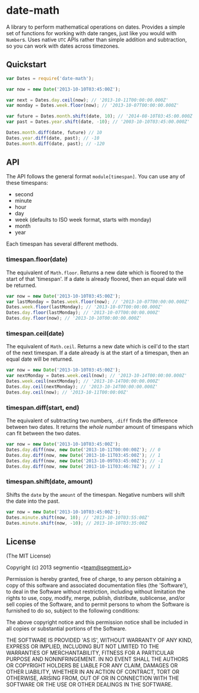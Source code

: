 
# date-math

  A library to perform mathematical operations on dates. Provides a simple set of functions for working with date ranges, just like you would with `Number`s. Uses native `UTC` APIs rather than simple addition and subtraction, so you can work with dates across timezones.

## Quickstart

```javascript
var Dates = require('date-math');

var now = new Date('2013-10-10T03:45:00Z');

var next = Dates.day.ceil(now); // '2013-10-11T00:00:00.000Z'
var monday = Dates.week.floor(now); // '2013-10-07T00:00:00.000Z'

var future = Dates.month.shift(date, 10); // '2014-08-10T03:45:00.000Z'
var past = Dates.year.shift(date, -10); // '2003-10-10T03:45:00.000Z'

Dates.month.diff(date, future) // 10
Dates.year.diff(date, past); // -10
Dates.month.diff(date, past); // -120

```

## API

  The API follows the general format `module[timespan]`. You can use any of these timespans:

  * second
  * minute
  * hour
  * day
  * week (defaults to ISO week format, starts with monday)
  * month
  * year

  Each timespan has several different methods.

### timespan.floor(date)

  The equivalent of `Math.floor`. Returns a new date which is floored to the start of that 'timespan'. If a date is already floored, then an equal date will be returned.

  ```javascript
  var now = new Date('2013-10-10T03:45:00Z');
  var lastMonday = Dates.week.floor(now); // '2013-10-07T00:00:00.000Z'
  Dates.week.floor(lastMonday); // '2013-10-07T00:00:00.000Z'
  Dates.day.floor(lastMonday); // '2013-10-07T00:00:00.000Z'
  Dates.day.floor(now); // '2013-10-10T00:00:00.000Z'
  ```

### timespan.ceil(date)

  The equivalent of `Math.ceil`. Returns a new date which is ceil'd to the start of the next timespan. If a date already is at the start of a timespan, then an equal date will be returned.

  ```javascript
  var now = new Date('2013-10-10T03:45:00Z');
  var nextMonday = Dates.week.ceil(now); // '2013-10-14T00:00:00.000Z'
  Dates.week.ceil(nextMonday); // '2013-10-14T00:00:00.000Z'
  Dates.day.ceil(nextMonday); // '2013-10-14T00:00:00.000Z'
  Dates.day.ceil(now); // '2013-10-11T00:00:00Z'
  ```

### timespan.diff(start, end)

  The equivalent of subtracting two numbers, `.diff` finds the difference between two dates. It returns the _whole number_ amount of timespans which can fit between the two dates.

  ```javascript
  var now = new Date('2013-10-10T03:45:00Z');
  Dates.day.diff(now, new Date('2013-10-11T00:00:00Z'); // 0
  Dates.day.diff(now, new Date('2013-10-11T03:45:00Z'); // 1
  Dates.day.diff(now, new Date('2013-10-09T03:45:00Z'); // -1
  Dates.day.diff(now, new Date('2013-10-11T03:46:78Z'); // 1
  ```

### timespan.shift(date, amount)

  Shifts the `date` by the `amount` of the timespan. Negative numbers will shift the date into the past.

  ```javascript
  var now = new Date('2013-10-10T03:45:00Z');
  Dates.minute.shift(now, 10); // '2013-10-10T03:55:00Z'
  Dates.minute.shift(now, -10); // 2013-10-10T03:35:00Z
  ```

## License

(The MIT License)

Copyright (c) 2013 segmentio &lt;team@segment.io&gt;

Permission is hereby granted, free of charge, to any person obtaining
a copy of this software and associated documentation files (the
'Software'), to deal in the Software without restriction, including
without limitation the rights to use, copy, modify, merge, publish,
distribute, sublicense, and/or sell copies of the Software, and to
permit persons to whom the Software is furnished to do so, subject to
the following conditions:

The above copyright notice and this permission notice shall be
included in all copies or substantial portions of the Software.

THE SOFTWARE IS PROVIDED 'AS IS', WITHOUT WARRANTY OF ANY KIND,
EXPRESS OR IMPLIED, INCLUDING BUT NOT LIMITED TO THE WARRANTIES OF
MERCHANTABILITY, FITNESS FOR A PARTICULAR PURPOSE AND NONINFRINGEMENT.
IN NO EVENT SHALL THE AUTHORS OR COPYRIGHT HOLDERS BE LIABLE FOR ANY
CLAIM, DAMAGES OR OTHER LIABILITY, WHETHER IN AN ACTION OF CONTRACT,
TORT OR OTHERWISE, ARISING FROM, OUT OF OR IN CONNECTION WITH THE
SOFTWARE OR THE USE OR OTHER DEALINGS IN THE SOFTWARE.